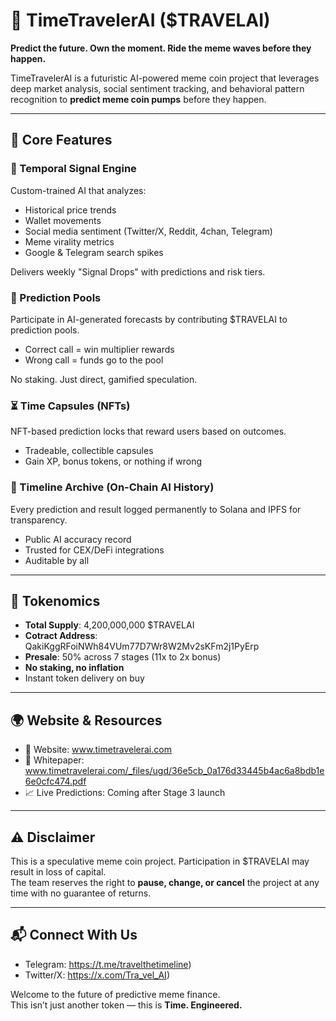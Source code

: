 # 🧭 TimeTravelerAI ($TRAVELAI)

**Predict the future. Own the moment. Ride the meme waves before they happen.**

TimeTravelerAI is a futuristic AI-powered meme coin project that leverages deep market analysis, social sentiment tracking, and behavioral pattern recognition to **predict meme coin pumps** before they happen.

---

## 🚀 Core Features

### 🧠 Temporal Signal Engine
Custom-trained AI that analyzes:
- Historical price trends
- Wallet movements
- Social media sentiment (Twitter/X, Reddit, 4chan, Telegram)
- Meme virality metrics
- Google & Telegram search spikes

Delivers weekly "Signal Drops" with predictions and risk tiers.

### 💸 Prediction Pools
Participate in AI-generated forecasts by contributing $TRAVELAI to prediction pools.
- Correct call = win multiplier rewards
- Wrong call = funds go to the pool

No staking. Just direct, gamified speculation.

### ⏳ Time Capsules (NFTs)
NFT-based prediction locks that reward users based on outcomes.
- Tradeable, collectible capsules
- Gain XP, bonus tokens, or nothing if wrong

### 🧬 Timeline Archive (On-Chain AI History)
Every prediction and result logged permanently to Solana and IPFS for transparency.
- Public AI accuracy record
- Trusted for CEX/DeFi integrations
- Auditable by all

---

## 🧮 Tokenomics

- **Total Supply**: 4,200,000,000 $TRAVELAI
- **Cotract Address**: QakiKggRFoiNWh84VUm77D7Wr8W2Mv2sKFm2j1PyErp
- **Presale**: 50% across 7 stages (11x to 2x bonus)
- **No staking, no inflation**
- Instant token delivery on buy

---

## 🌍 Website & Resources

- 🔗 Website: www.timetravelerai.com
- 📖 Whitepaper: www.timetravelerai.com/_files/ugd/36e5cb_0a176d33445b4ac6a8bdb1e6e0cfc474.pdf
- 📈 Live Predictions: Coming after Stage 3 launch

---

## ⚠️ Disclaimer

This is a speculative meme coin project. Participation in $TRAVELAI may result in loss of capital.  
The team reserves the right to **pause, change, or cancel** the project at any time with no guarantee of returns.

---

## 📬 Connect With Us

- Telegram: https://t.me/travelthetimeline)
- Twitter/X: https://x.com/Tra_vel_AI)

Welcome to the future of predictive meme finance.  
This isn’t just another token — this is **Time. Engineered.**

